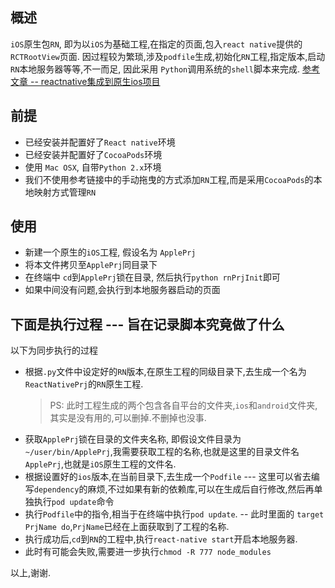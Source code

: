 ## 概述
`iOS`原生包`RN`, 即为以`iOS`为基础工程,在指定的页面,包入`react native`提供的`RCTRootView`页面.
因过程较为繁琐,涉及`podfile`生成,初始化`RN`工程,指定版本,启动 `RN`本地服务器等等,不一而足, 因此采用 `Python`调用系统的`shell`脚本来完成.
[参考文章 -- reactnative集成到原生ios项目](https://www.tuicool.com/articles/BfInEv)

## 前提
* 已经安装并配置好了`React native`环境
* 已经安装并配置好了`CocoaPods`环境
* 使用 `Mac OSX`, 自带`Python 2.x`环境
* 我们不使用参考链接中的手动拖曳的方式添加`RN`工程,而是采用`CocoaPods`的本地映射方式管理`RN`

## 使用
* 新建一个原生的`iOS`工程, 假设名为 `ApplePrj`
* 将本文件拷贝至`ApplePrj`同目录下
* 在终端中 `cd`到`ApplePrj`锁在目录, 然后执行`python rnPrjInit`即可
* 如果中间没有问题,会执行到本地服务器启动的页面

## 下面是执行过程 --- 旨在记录脚本究竟做了什么
以下为同步执行的过程
* 根据`.py`文件中设定好的`RN`版本,在原生工程的同级目录下,去生成一个名为`ReactNativePrj`的`RN`原生工程.
  > PS: 此时工程生成的两个包含各自平台的文件夹,`ios`和`android`文件夹,其实是没有用的,可以删掉.不删掉也没事.
* 获取`ApplePrj`锁在目录的文件夹名称, 即假设文件目录为`~/user/bin/ApplePrj`,我需要获取工程的名称,也就是这里的目录文件名`ApplePrj`,也就是`iOS`原生工程的文件名.
* 根据设置好的`ios`版本,在当前目录下,去生成一个`Podfile` --- 这里可以省去编写`dependency`的麻烦,不过如果有新的依赖库,可以在生成后自行修改,然后再单独执行`pod update`命令
* 执行`Podfile`中的指令,相当于在终端中执行`pod update`. -- 此时里面的 `target PrjName do`,`PrjName`已经在上面获取到了工程的名称.
* 执行成功后,`cd`到`RN`的工程中,执行`react-native start`开启本地服务器.
* 此时有可能会失败,需要进一步执行`chmod -R 777 node_modules`

以上,谢谢.